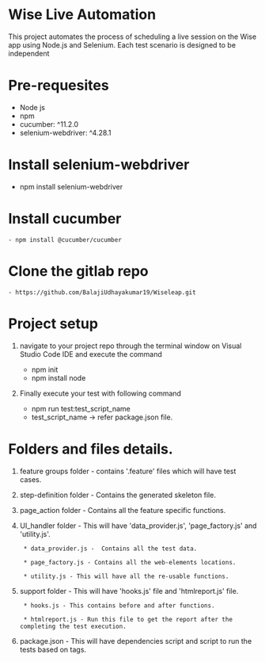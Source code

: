 # Wise Live Automation

This project automates the process of scheduling a live session on the Wise app using Node.js and Selenium. Each test scenario is designed to be independent

# Pre-requesites
   - Node js
   - npm
   - cucumber: ^11.2.0
   - selenium-webdriver: ^4.28.1

# Install selenium-webdriver
   - npm install selenium-webdriver

# Install cucumber
    - npm install @cucumber/cucumber

# Clone the gitlab repo
    - https://github.com/BalajiUdhayakumar19/Wiseleap.git

# Project setup
1. navigate to your project repo through the terminal window on Visual Studio Code IDE and execute the command
    - npm init
    - npm install node

2. Finally execute your test with following command
    - npm run test:test_script_name
    - test_script_name -> refer package.json file.

# Folders and files details.
1. feature groups folder - contains '.feature' files which will have test cases.

2. step-definition folder - Contains the generated skeleton file.

3. page_action folder - Contains all the feature specific functions.

4. UI_handler folder - This will have 'data_provider.js', 'page_factory.js' and 'utility.js'.
    
        * data_provider.js -  Contains all the test data.

        * page_factory.js - Contains all the web-elements locations.

        * utility.js - This will have all the re-usable functions.

7. support folder - This will have 'hooks.js' file and 'htmlreport.js' file.

        * hooks.js - This contains before and after functions.

        * htmlreport.js - Run this file to get the report after the completing the test execution.

8. package.json - This will have dependencies script and script to run the tests based on tags.
